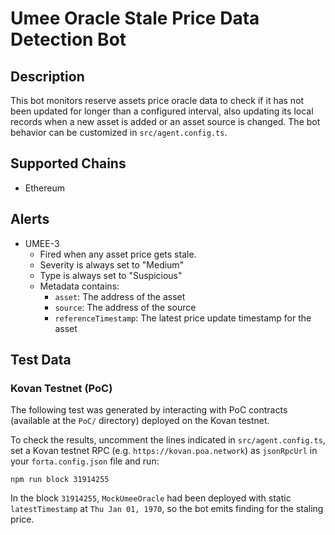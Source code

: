 # Umee Oracle Stale Price Data Detection Bot

## Description

This bot monitors reserve assets price oracle data to check if it has not been updated for longer than a configured interval, also updating its local records when a new asset is added or an asset source is changed.
The bot behavior can be customized in `src/agent.config.ts`.

## Supported Chains

- Ethereum

## Alerts

- UMEE-3
  - Fired when any asset price gets stale.
  - Severity is always set to "Medium"
  - Type is always set to "Suspicious"
  - Metadata contains:
    - `asset`: The address of the asset
    - `source`: The address of the source
    - `referenceTimestamp`: The latest price update timestamp for the asset

## Test Data

### Kovan Testnet (PoC)

The following test was generated by interacting with PoC contracts (available at the `PoC/` directory) deployed on the Kovan testnet.

To check the results, uncomment the lines indicated in `src/agent.config.ts`, set a Kovan testnet RPC (e.g. `https://kovan.poa.network`) as `jsonRpcUrl` in your `forta.config.json` file and run:

```
npm run block 31914255
```

In the block `31914255`, `MockUmeeOracle` had been deployed with static `latestTimestamp` at  `Thu Jan 01, 1970`, so the bot emits finding for the staling price.
